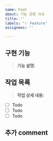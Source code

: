 ```yaml
---
name: Feat
about: 기능 관련 이슈
title: ''
labels: "✨ Feature"
assignees: ''

---
```


## 구현 기능

> **기능 설명:**

## 작업 목록

> **작업 상세 내용:**
  - [ ] Todo 
  - [ ] Todo 
  - [ ] Todo 

## 추가 comment
>
